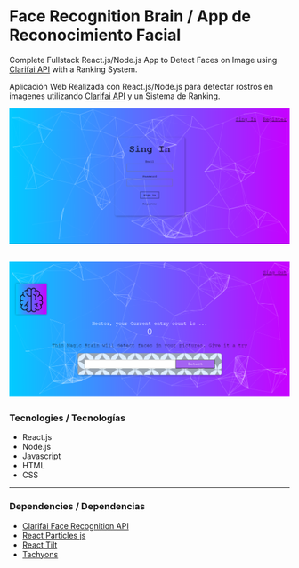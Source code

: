 # Face Recognition Brain / App de Reconocimiento Facial

Complete Fullstack React.js/Node.js App to Detect Faces on Image using [Clarifai API](https://www.clarifai.com/use-cases/facial-recognition) with a Ranking System.

Aplicación Web Realizada con React.js/Node.js para detectar rostros en imagenes utilizando [Clarifai API](https://www.clarifai.com/use-cases/facial-recognition) y un Sistema de Ranking.

![alt text](https://github.com/hecgzz/face-recognition/blob/main/public/Screen1.png "login-page")

![alt text](https://github.com/hecgzz/face-recognition/blob/main/public/Screen2.png "main-page")
---
### Tecnologies / Tecnologías
+ React.js
+ Node.js
+ Javascript
+ HTML
+ CSS
---
### Dependencies / Dependencias
+ [Clarifai Face Recognition API](https://www.clarifai.com/use-cases/facial-recognition)
+ [React Particles js](https://www.npmjs.com/package/react-particles-js)
+ [React Tilt](https://www.npmjs.com/package/react-tilt)
+ [Tachyons](https://www.npmjs.com/package/react-tilt)